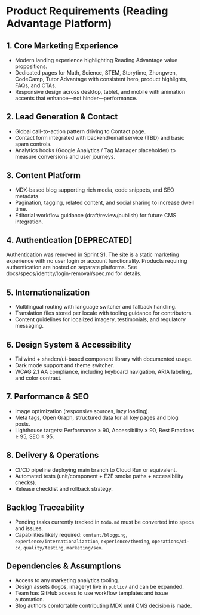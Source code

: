 # Product Requirements (Reading Advantage Platform)

## 1. Core Marketing Experience
- Modern landing experience highlighting Reading Advantage value propositions.
- Dedicated pages for Math, Science, STEM, Storytime, Zhongwen, CodeCamp, Tutor Advantage with consistent hero, product highlights, FAQs, and CTAs.
- Responsive design across desktop, tablet, and mobile with animation accents that enhance—not hinder—performance.

## 2. Lead Generation & Contact
- Global call-to-action pattern driving to Contact page.
- Contact form integrated with backend/email service (TBD) and basic spam controls.
- Analytics hooks (Google Analytics / Tag Manager placeholder) to measure conversions and user journeys.

## 3. Content Platform
- MDX-based blog supporting rich media, code snippets, and SEO metadata.
- Pagination, tagging, related content, and social sharing to increase dwell time.
- Editorial workflow guidance (draft/review/publish) for future CMS integration.

## 4. Authentication [DEPRECATED]
Authentication was removed in Sprint S1. The site is a static marketing experience with no user login or account functionality. Products requiring authentication are hosted on separate platforms. See docs/specs/identity/login-removal/spec.md for details.

## 5. Internationalization
- Multilingual routing with language switcher and fallback handling.
- Translation files stored per locale with tooling guidance for contributors.
- Content guidelines for localized imagery, testimonials, and regulatory messaging.

## 6. Design System & Accessibility
- Tailwind + shadcn/ui-based component library with documented usage.
- Dark mode support and theme switcher.
- WCAG 2.1 AA compliance, including keyboard navigation, ARIA labeling, and color contrast.

## 7. Performance & SEO
- Image optimization (responsive sources, lazy loading).
- Meta tags, Open Graph, structured data for all key pages and blog posts.
- Lighthouse targets: Performance ≥ 90, Accessibility ≥ 90, Best Practices ≥ 95, SEO ≥ 95.

## 8. Delivery & Operations
- CI/CD pipeline deploying main branch to Cloud Run or equivalent.
- Automated tests (unit/component + E2E smoke paths + accessibility checks).
- Release checklist and rollback strategy.

## Backlog Traceability
- Pending tasks currently tracked in `todo.md` must be converted into specs and issues.
- Capabilities likely required: `content/blogging`, `experience/internationalization`, `experience/theming`, `operations/ci-cd`, `quality/testing`, `marketing/seo`.

## Dependencies & Assumptions
- Access to any marketing analytics tooling.
- Design assets (logos, imagery) live in `public/` and can be expanded.
- Team has GitHub access to use workflow templates and issue automation.
- Blog authors comfortable contributing MDX until CMS decision is made.
